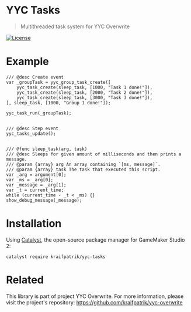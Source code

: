 # YYC Tasks
> Multithreaded task system for YYC Overwrite

[![License](https://img.shields.io/github/license/kraifpatrik/yyc-tasks)](LICENSE)

# Example
```gml
/// @desc Create event
var _groupTask = yyc_group_task_create([
	yyc_task_create(sleep_task, [1000, "Task 1 done!"]),
	yyc_task_create(sleep_task, [2000, "Task 2 done!"]),
	yyc_task_create(sleep_task, [3000, "Task 3 done!"]),
], sleep_task, [1000, "Group 1 done!"]);

yyc_task_run(_groupTask);


/// @desc Step event
yyc_tasks_update();


/// @func sleep_task(arg, task)
/// @desc Sleeps for given amount of milliseconds and then prints a message.
/// @param {array} arg An array containing `[ms, message]`.
/// @param {array} task The task that executed this script.
var _arg = argument[0];
var _ms = _arg[0];
var _message = _arg[1];
var _t = current_time;
while (current_time - _t < _ms) {}
show_debug_message(_message);
```

# Installation
Using [Catalyst](https://github.com/GameMakerHub/Catalyst), the open-source package manager for GameMaker Studio 2:

```
catalyst require kraifpatrik/yyc-tasks
```

# Related
This library is part of project YYC Overwrite. For more information, please visit the project's repository: https://github.com/kraifpatrik/yyc-overwrite
